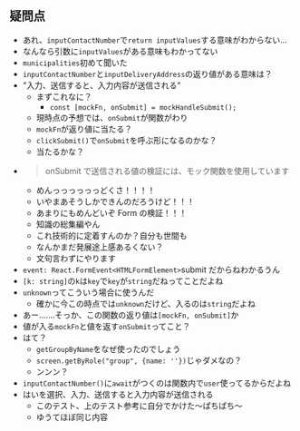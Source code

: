 ## 疑問点

- あれ、`inputContactNumber`で`return inputValues`する意味がわからない...
- なんなら引数に`inputValues`がある意味もわかってない
- `municipalities`初めて聞いた
- `inputContactNumber`と`inputDeliveryAddress`の返り値がある意味は？
- "入力、送信すると、入力内容が送信される"
  - まずこれなに？
    - `const [mockFn, onSubmit] = mockHandleSubmit();`
  - 現時点の予想では、`onSubmit`が関数がわり
  - `mockFn`が返り値に当たる？
  - `clickSubmit()`で`onSubmit`を呼ぶ形になるのかな？
  - 当たるかな？
- > onSubmit で送信される値の検証には、モック関数を使用しています
  - めんっっっっっっどくさ！！！！
  - いやまあそうしかできんのだろうけど！！！
  - あまりにもめんどいぞ Form の検証！！！
  - 知識の総集編やん
  - これ技術的に定着すんのか？自分も世間も
  - なんかまだ発展途上感あるくない？
  - 文句言わずにやります
- `event: React.FormEvent<HTMLFormElement>`submit だからねわかるうん
- `[k: string]`の`k`は`key`で`key`が`string`だねってことだよね
- `unknown`ってこういう場合に使うんだ
  - 確かに今この時点では`unknown`だけど、入るのは`string`だよね
- あー.......そっか、この関数の返り値は`[mockFn, onSubmit]`か
- 値が入る`mockFn`と値を返す`onSubmit`ってこと？
- はて？
  - `getGroupByName`をなぜ使ったのでしょう
  - `screen.getByRole("group", {name: ''})`じゃダメなの？
  - ンンン？
- `inputContactNumber()`に`await`がつくのは関数内で`user`使ってるからだよね
- はいを選択、入力、送信すると入力内容が送信される
  - このテスト、上のテスト参考に自分でかけた〜ぱちぱち〜
  - ゆうてほぼ同じ内容
